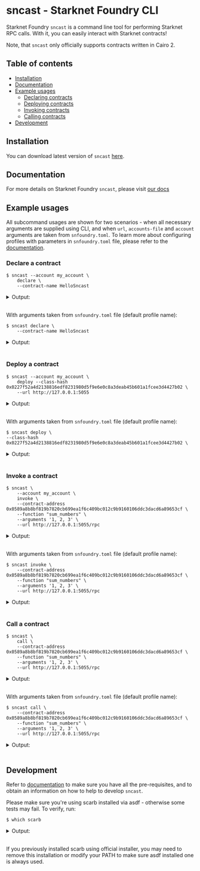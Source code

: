 # sncast - Starknet Foundry CLI

Starknet Foundry `sncast` is a command line tool for performing Starknet RPC calls. With it, you can easily interact with Starknet contracts!

Note, that `sncast` only officially supports contracts written in Cairo 2.

## Table of contents

<!-- TOC -->
  * [Installation](#installation)
  * [Documentation](#documentation)
  * [Example usages](#example-usages)
    * [Declaring contracts](#declare-a-contract)
    * [Deploying contracts](#deploy-a-contract)
    * [Invoking contracts](#invoke-a-contract)
    * [Calling contracts](#call-a-contract)
  * [Development](#development)
<!-- TOC -->

## Installation

You can download latest version of `sncast` [here](https://github.com/foundry-rs/starknet-foundry/releases).

## Documentation

For more details on Starknet Foundry `sncast`, please visit [our docs](https://foundry-rs.github.io/starknet-foundry/starknet/sncast-overview.html) 

## Example usages

All subcommand usages are shown for two scenarios - when all necessary arguments are supplied using CLI, and when `url`, `accounts-file` and `account` arguments are taken from `snfoundry.toml`. To learn more about configuring profiles with parameters in `snfoundry.toml` file, please refer to the [documentation](https://foundry-rs.github.io/starknet-foundry/projects/configuration.html#defining-profiles-in-snfoundrytoml).

### Declare a contract

<!-- TODO(#2736) -->
<!-- { "ignored": true } -->
```shell
$ sncast --account my_account \
    declare \
    --contract-name HelloSncast
```

<details>
<summary>Output:</summary>

```shell
command: Declare
class_hash: [..]
transaction_hash: [..]
```
</details>
<br>

With arguments taken from `snfoundry.toml` file (default profile name):

<!-- TODO(#2736) -->
<!-- { "ignored": true } -->
```shell
$ sncast declare \
    --contract-name HelloSncast
```

<details>
<summary>Output:</summary>

```shell
command: Declare
class_hash: [..]
transaction_hash: [..]
```
</details>
<br>


### Deploy a contract

<!-- TODO(#2736) -->
<!-- { "ignored": true } -->
```shell
$ sncast --account my_account \
    deploy --class-hash 0x0227f52a4d2138816edf8231980d5f9e6e0c8a3deab45b601a1fcee3d4427b02 \
    --url http://127.0.0.1:5055
```

<details>
<summary>Output:</summary>

```shell
command: Deploy
contract_address: [..]
transaction_hash: [..]
```
</details>
<br>

With arguments taken from `snfoundry.toml` file (default profile name):

<!-- TODO(#2736) -->
<!-- { "ignored": true } -->
```shell
$ sncast deploy \
--class-hash 0x0227f52a4d2138816edf8231980d5f9e6e0c8a3deab45b601a1fcee3d4427b02 \
```

<details>
<summary>Output:</summary>

```shell
command: Deploy
contract_address: [..]
transaction_hash: [..]
```
</details>
<br>


### Invoke a contract

```shell
$ sncast \
    --account my_account \
    invoke \
    --contract-address 0x0589a8b8bf819b7820cb699ea1f6c409bc012c9b9160106ddc3dacd6a89653cf \
    --function "sum_numbers" \
    --arguments '1, 2, 3' \
    --url http://127.0.0.1:5055/rpc
```

<details>
<summary>Output:</summary>

```shell
command: invoke
transaction_hash: [..]

To see invocation details, visit:
transaction: https://sepolia.starkscan.co/tx/[..]
```
</details>
<br>


With arguments taken from `snfoundry.toml` file (default profile name):

```shell
$ sncast invoke \
    --contract-address 0x0589a8b8bf819b7820cb699ea1f6c409bc012c9b9160106ddc3dacd6a89653cf \
    --function "sum_numbers" \
    --arguments '1, 2, 3' \
    --url http://127.0.0.1:5055/rpc
```

<details>
<summary>Output:</summary>

```shell
command: invoke
transaction_hash: [..]

To see invocation details, visit:
transaction: https://sepolia.starkscan.co/tx/[..]
```
</details>
<br>

### Call a contract

```shell
$ sncast \
    call \
    --contract-address 0x0589a8b8bf819b7820cb699ea1f6c409bc012c9b9160106ddc3dacd6a89653cf \
    --function "sum_numbers" \
    --arguments '1, 2, 3' \
    --url http://127.0.0.1:5055/rpc
```

<details>
<summary>Output:</summary>

```shell
command: call
response: 0x6
response_raw: [0x6]
```
</details>
<br>


With arguments taken from `snfoundry.toml` file (default profile name):

```shell
$ sncast call \
    --contract-address 0x0589a8b8bf819b7820cb699ea1f6c409bc012c9b9160106ddc3dacd6a89653cf \
    --function "sum_numbers" \
    --arguments '1, 2, 3' \
    --url http://127.0.0.1:5055/rpc
```

<details>
<summary>Output:</summary>

```shell
command: call
response: 0x6
response_raw: [0x6]
```
</details>
<br>


## Development

Refer to [documentation](https://foundry-rs.github.io/starknet-foundry/) to make sure you have all the pre-requisites, and to obtain an information on how to help to develop `sncast`.

Please make sure you're using scarb installed via asdf - otherwise some tests may fail.
To verify, run:

```shell
$ which scarb
```

<details>
<summary>Output:</summary>

```shell
$HOME/.asdf/shims/scarb
```
</details>
<br>

If you previously installed scarb using official installer, you may need to remove this installation or modify your PATH to make sure asdf installed one is always used.
